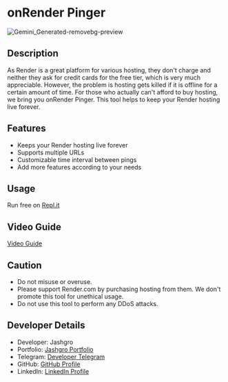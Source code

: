 # onRender Pinger
![Gemini_Generated-removebg-preview](https://github.com/BlackHatDevX/Render-Pinger/assets/91268029/205dac22-d4e2-4038-8525-1f3784c32291)

## Description
As Render is a great platform for various hosting, they don't charge and neither they ask for credit cards for the free tier, which is very much appreciable. However, the problem is hosting gets killed if it is offline for a certain amount of time. For those who actually can't afford to buy hosting, we bring you onRender Pinger. This tool helps to keep your Render hosting live forever.

## Features
- Keeps your Render hosting live forever
- Supports multiple URLs
- Customizable time interval between pings
- Add more features according to your needs

## Usage
Run free on [Repl.it](https://replit.com/@jashgro/onRender-Pinger)

## Video Guide
[Video Guide](link_to_video_guide)

## Caution
- Do not misuse or overuse.
- Please support Render.com by purchasing hosting from them. We don't promote this tool for unethical usage.
- Do not use this tool to perform any DDoS attacks.

## Developer Details
- Developer: Jashgro
- Portfolio: [Jashgro Portfolio](https://bit.ly/jashgro)
- Telegram: [Developer Telegram](https://telegram.dog/deveIoper_x)
- GitHub: [GitHub Profile](https://github.com/BlackHatDevX)
- LinkedIn: [LinkedIn Profile](https://linkedin.com/in/jash-gro)
